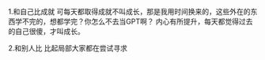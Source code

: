 1.和自己比成就
可每天都取得成就不叫成长，那是我用时间换来的，这些外在的东西学不完的，想都学完？你怎么不去当GPT啊？
内心有所提升，每天都觉得过去的自己很傻，才叫成长。

2.和别人比
比起局部大家都在尝试寻求